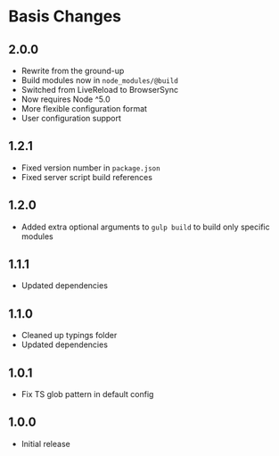 # Basis Changes

## 2.0.0
- Rewrite from the ground-up
- Build modules now in `node_modules/@build`
- Switched from LiveReload to BrowserSync
- Now requires Node ^5.0
- More flexible configuration format
- User configuration support

## 1.2.1
- Fixed version number in `package.json`
- Fixed server script build references

## 1.2.0
- Added extra optional arguments to `gulp build` to build only specific modules

## 1.1.1
- Updated dependencies

## 1.1.0
- Cleaned up typings folder
- Updated dependencies

## 1.0.1
- Fix TS glob pattern in default config

## 1.0.0
- Initial release